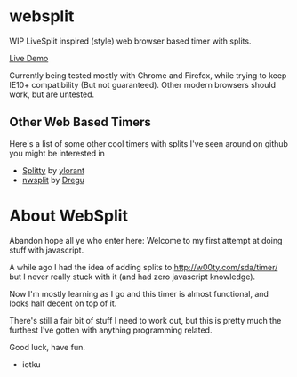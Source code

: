 websplit
========

WIP LiveSplit inspired (style) web browser based timer with splits.

[Live Demo](http://iotku.pw/websplit)

Currently being tested mostly with Chrome and Firefox, while trying to keep IE10+ compatibility (But not guaranteed). Other modern browsers should work, but are untested.

Other Web Based Timers
---
Here's a list of some other cool timers with splits I've seen around on github you might be interested in

- [Splitty](https://github.com/ylorant/splitty) by [ylorant](https://github.com/ylorant)
- [nwsplit](https://github.com/Dregu/nwsplit) by [Dregu](https://github.com/Dregu)

About WebSplit
=====

Abandon hope all ye who enter here: Welcome to my first attempt at doing stuff with javascript.

A while ago I had the idea of adding splits to http://w00ty.com/sda/timer/ but I never really stuck with it (and had zero javascript knowledge).

Now I'm mostly learning as I go and this timer is almost functional, and looks half decent on top of it.

There's still a fair bit of stuff I need to work out, but this is pretty much the furthest I've gotten with anything programming related.

Good luck, have fun.
- iotku